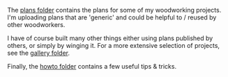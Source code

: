 The [plans folder](plans/) contains the plans for some of my woodworking
projects. I'm uploading plans that are 'generic' and could be helpful to /
reused by other woodworkers.

I have of course
built many other things either using plans published by others, or simply by
winging it. For a more extensive selection of projects, see the [gallery
folder](gallery/).

Finally, the [howto folder](howto) contains a few useful tips & tricks.

